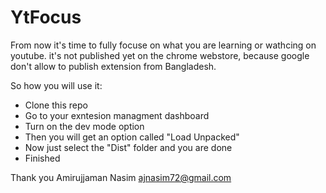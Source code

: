 # YtFocus

From now it's time to fully focuse on what you are learning or wathcing on youtube. it's not published yet on the chrome webstore, because google don't allow to publish extension from Bangladesh.


So how you will use it:

- Clone this repo
- Go to your exntesion managment dashboard
- Turn on the dev mode option
- Then you will get an option called "Load Unpacked"
- Now just select the "Dist" folder and you are done
- Finished

Thank you
Amirujjaman Nasim
ajnasim72@gmail.com

